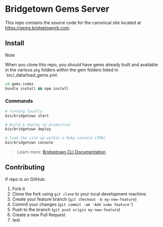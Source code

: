 # Bridgetown Gems Server

This repo contains the source code for the canonical site located at https://gems.bridgetownrb.com.

## Install

> [!NOTE]
> When you clone this repo, you should have gems already built and available in the various `pkg` folders within the gem folders listed in `src/_data/load_gems.yml.

```sh
cd gems-index
bundle install && npm install
```

### Commands

```sh
# running locally
bin/bridgetown start

# build & deploy to production
bin/bridgetown deploy

# load the site up within a Ruby console (IRB)
bin/bridgetown console
```

> Learn more: [Bridgetown CLI Documentation](https://www.bridgetownrb.com/docs/command-line-usage)

## Contributing

If repo is on GitHub:

1. Fork it
2. Clone the fork using `git clone` to your local development machine.
3. Create your feature branch (`git checkout -b my-new-feature`)
4. Commit your changes (`git commit -am 'Add some feature'`)
5. Push to the branch (`git push origin my-new-feature`)
6. Create a new Pull Request
7. test
